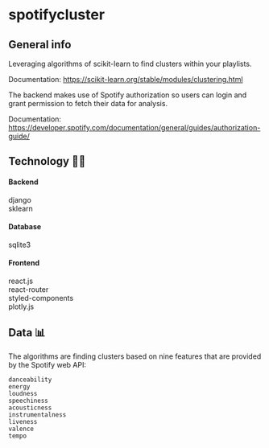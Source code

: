 # spotifycluster

## General info

Leveraging algorithms of scikit-learn to find clusters within your playlists. 

Documentation: https://scikit-learn.org/stable/modules/clustering.html

The backend makes use of Spotify authorization so users can login and grant permission to fetch their data for analysis. 

Documentation: https://developer.spotify.com/documentation/general/guides/authorization-guide/

## Technology :technologist:

#### Backend
django  
sklearn

#### Database
sqlite3

#### Frontend
react.js  
react-router   
styled-components  
plotly.js

## Data :bar_chart:

The algorithms are finding clusters based on nine features that are provided by the Spotify web API:
```
danceability
energy
loudness
speechiness
acousticness
instrumentalness
liveness
valence
tempo
 ```
